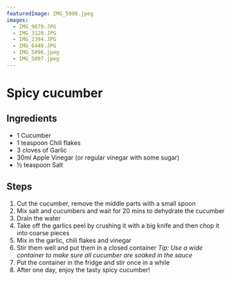 ```yaml
---
featuredImage: IMG_5096.jpeg
images:
  - IMG_9870.JPG
  - IMG_3128.JPG
  - IMG_2394.JPG
  - IMG_6448.JPG
  - IMG_5096.jpeg
  - IMG_5097.jpeg
---
```


# Spicy cucumber

## Ingredients

- 1 Cucumber
- 1 teaspoon Chili flakes
- 3 cloves of Garlic
- 30ml Apple Vinegar (or regular vinegar with some sugar)
- ½ teaspoon Salt

## Steps

1. Cut the cucumber, remove the middle parts with a small spoon
1. Mix salt and cucumbers and wait for 20 mins to dehydrate the cucumber
1. Drain the water
1. Take off the garlics peel by crushing it with a big knife and then chop it into coarse pieces
1. Mix in the garlic, chili flakes and vinegar
1. Stir them well and put them in a closed container
   _Tip: Use a wide container to make sure all cucumber are soaked in the sauce_
1. Put the container in the fridge and stir once in a while
1. After one day, enjoy the tasty spicy cucumber!
